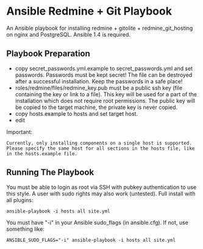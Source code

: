 Ansible Redmine + Git Playbook
==============================

An Ansible playbook for installing redmine + gitolite + redmine\_git\_hosting on nginx and PostgreSQL.
Ansible 1.4 is required.

Playbook Preparation
--------------------

* copy secret\_passwords.yml.example to secret\_passwords.yml and set passwords. Passwords must be kept secret! The file can be destroyed after a successful installation. Keep the passwords in a safe place!
* roles/redmine/files/redmine\_key.pub must be a public ssh key (file containing the key or link to a file). This key will be used for a part of the installation which does not require root permissions. The public key will be copied to the target machine, the private key is never copied.
* copy hosts.example to hosts and set target host.
* edit 
  
Important:

    Currently, only installing components on a single host is supported. Please specify the same host for all sections in the hosts file, like in the hosts.example file.

Running The Playbook
--------------------

You must be able to login as root via SSH with pubkey authentication to use this style. A user with sudo rights may also work (untested). 
Full install with all plugins:

    ansible-playbook -i hosts all site.yml

You must have "-i" in your Ansible sudo\_flags (in ansible.cfg). If not, use something like:

    ANSIBLE_SUDO_FLAGS="-i" ansible-playbook -i hosts all site.yml
